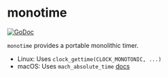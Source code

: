 # monotime

[![GoDoc](https://godoc.org/github.com/ScaleFT/monotime?status.svg)](https://godoc.org/github.com/ScaleFT/monotime)

`monotime` provides a portable monolithic timer.

- Linux: Uses `clock_gettime(CLOCK_MONOTONIC, ...)`
- macOS: Uses `mach_absolute_time` [docs](https://developer.apple.com/library/content/qa/qa1398/_index.html)

